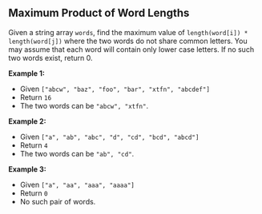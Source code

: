 ## Maximum Product of Word Lengths

Given a string array `words`, find the maximum value of `length(word[i]) * length(word[j])` where the two words do not share common letters. You may assume that each word will contain only lower case letters. If no such two words exist, return 0.

**Example 1:**

* Given `["abcw", "baz", "foo", "bar", "xtfn", "abcdef"]`
* Return `16`
* The two words can be `"abcw", "xtfn"`.

**Example 2:**

* Given `["a", "ab", "abc", "d", "cd", "bcd", "abcd"]`
* Return `4`
* The two words can be `"ab", "cd"`.

**Example 3:**
* Given `["a", "aa", "aaa", "aaaa"]`
* Return `0`
* No such pair of words.
